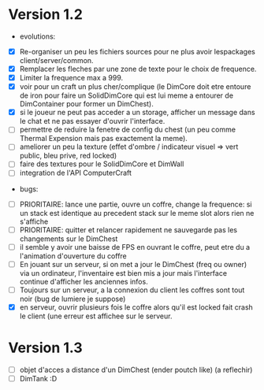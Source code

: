 Version 1.2
===========

- evolutions:
- [X] Re-organiser un peu les fichiers sources pour ne plus avoir lespackages client/server/common.
- [X] Remplacer les fleches par une zone de texte pour le choix de frequence.
- [X] Limiter la frequence max a 999.
- [x] voir pour un craft un plus cher/complique (le DimCore doit etre entoure de iron pour faire un SolidDimCore qui
est lui meme a entourer de DimContainer pour former un DimChest).
- [X] si le joueur ne peut pas acceder a un storage, afficher un message dans le chat et ne pas essayer d'ouvrir l'interface.
- [ ] permettre de reduire la fenetre de config du chest (un peu comme Thermal Expension mais pas exactement la meme).
- [ ] ameliorer un peu la texture (effet d'ombre / indicateur visuel => vert public, bleu prive, red locked)
- [ ] faire des textures pour le SolidDimCore et DimWall
- [ ] integration de l'API ComputerCraft

- bugs:
- [ ] PRIORITAIRE: lance une partie, ouvre un coffre, change la frequence: si un stack est identique au precedent stack sur le meme slot alors rien ne s'affiche
- [ ] PRIORITAIRE: quitter et relancer rapidement ne sauvegarde pas les changements sur le DimChest
- [ ] il semble y avoir une baisse de FPS en ouvrant le coffre, peut etre du a l'animation d'ouverture du coffre
- [ ] En jouant sur un serveur, si on met a jour le DimChest (freq ou owner) via un ordinateur, l'inventaire est bien mis a jour
mais l'interface continue d'afficher les anciennes infos.
- [ ] Toujours sur un serveur, a la connexion du client les coffres sont tout noir (bug de lumiere je suppose)
- [X] en serveur, ouvrir plusieurs fois le coffre alors qu'il est locked fait crash le client (une erreur est affichee sur le serveur.

Version 1.3
===========

- [ ] objet d'acces a distance d'un DimChest (ender poutch like) (a reflechir)
- [ ] DimTank :D 
